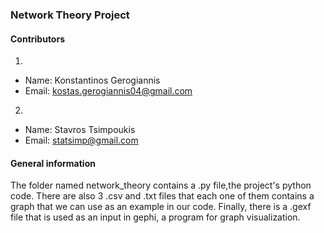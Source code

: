 ### Network Theory Project

#### Contributors
1. 
 * Name: Konstantinos Gerogiannis
 * Email: kostas.gerogiannis04@gmail.com
2. 
 * Name: Stavros Tsimpoukis
 * Email: statsimp@gmail.com


 #### General information
 The folder named network_theory contains a .py file,the project's python code. There are also 3 .csv and .txt files that each one of them contains a graph that we can use as an example in our code. Finally, there is a .gexf file that is used as an input in gephi, a program for graph visualization.
